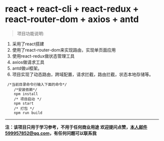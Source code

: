 # react + react-cli + react-redux + react-router-dom + axios + antd

> 项目功能说明:

 1. 采用了react搭建
 2. 使用了react-router-dom来实现路由，实现单页面应用
 3. 使用react-redux做状态管理工具
 4. axios做请求工具
 5. antd做ui框架。
 6. 项目实现了动态路由，跨域配置，请求拦截，路由拦截，状态本地存储等。
 <!-- 7. 项目加入了`px2rem,lib-flexible`实现的移动端适配方案 -->
```
 /*当前目录命令行输入下面的命令*/
    /*安装依赖*/
    npm install
    /* 项目启动 */
    npm start 
    /* 打包 */
    npm run build
```

----------
**注：该项目只用于学习参考，不用于任何商业用途**
**欢迎提问点赞，本人邮件599957852@qq.com，有任何问题可以联系我**
